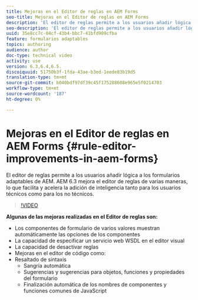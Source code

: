 ```yaml
---
title: Mejoras en el Editor de reglas en AEM Forms
seo-title: Mejoras en el Editor de reglas en AEM Forms
description: 'El editor de reglas permite a los usuarios añadir lógica a los formularios adaptables de AEM. AEM 6.3 mejora el editor de reglas de varias maneras, lo que facilita y acelera la adición de inteligencia tanto para los usuarios técnicos como para los no técnicos. '
seo-description: 'El editor de reglas permite a los usuarios añadir lógica a los formularios adaptables de AEM. AEM 6.3 mejora el editor de reglas de varias maneras, lo que facilita y acelera la adición de inteligencia tanto para los usuarios técnicos como para los no técnicos. '
uuid: 35e8cc7c-04cf-43b4-bbc7-41bfd909cfba
feature: formularios adaptables
topics: authoring
audience: author
doc-type: technical video
activity: use
version: 6.3,6.4,6.5.
discoiquuid: 51750b3f-1fda-43ae-b3ed-1eede83b19d5
translation-type: tm+mt
source-git-commit: b040bdf97df39c45f175288608e965e5f0214703
workflow-type: tm+mt
source-wordcount: '187'
ht-degree: 0%

---
```



# Mejoras en el Editor de reglas en AEM Forms {#rule-editor-improvements-in-aem-forms}

El editor de reglas permite a los usuarios añadir lógica a los formularios adaptables de AEM. AEM 6.3 mejora el editor de reglas de varias maneras, lo que facilita y acelera la adición de inteligencia tanto para los usuarios técnicos como para los no técnicos.

>[!VIDEO](https://video.tv.adobe.com/v/19653?quality=9&learn=on)

**Algunas de las mejoras realizadas en el Editor de reglas son:**

* Los componentes de formulario de varios valores muestran automáticamente las opciones de los componentes
* La capacidad de especificar un servicio web WSDL en el editor visual
* La capacidad de desactivar reglas
* Mejoras en el editor de código como:
* Resaltado de sintaxis
   * Sangría automática
   * Sugerencias y sugerencias para objetos, funciones y propiedades del formulario
   * Finalización automática de los nombres de componentes y funciones comunes de JavaScript
